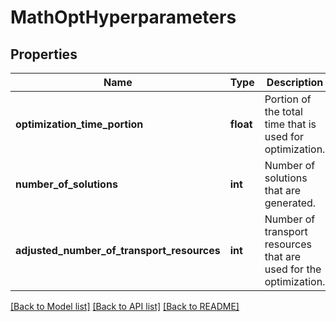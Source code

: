 # MathOptHyperparameters

## Properties
Name | Type | Description | Notes
------------ | ------------- | ------------- | -------------
**optimization_time_portion** | **float** | Portion of the total time that is used for optimization. | [optional] [default to 0.5]
**number_of_solutions** | **int** | Number of solutions that are generated. | [optional] [default to 1]
**adjusted_number_of_transport_resources** | **int** | Number of transport resources that are used for the optimization. | [optional] [default to 1]

[[Back to Model list]](../README.md#documentation-for-models) [[Back to API list]](../README.md#documentation-for-api-endpoints) [[Back to README]](../README.md)

